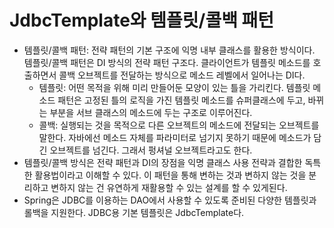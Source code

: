 # JdbcTemplate와 템플릿/콜백 패턴

- 템플릿/콜백 패턴: 전략 패턴의 기본 구조에 익명 내부 클래스를 활용한 방식이다. 템플릿/콜백 패턴은 DI 방식의 전략 패턴 구조다. 클라이언트가 템플릿 메소드를 호출하면서 콜백 오브젝트를 전달하는 방식으로 메소드 레벨에서 일어나는 DI다.
    - 템플릿: 어떤 목적을 위해 미리 만들어둔 모양이 있는 틀을 가리킨다.  템플릿 메소드 패턴은 고정된 틀의 로직을 가진 템플릿 메소드를 슈퍼클래스에 두고, 바뀌는 부분을 서브 클래스의 메소드에 두는 구조로 이루어진다.
    - 콜백: 실행되는 것을 목적으로 다른 오브젝트의 메소드에 전달되는 오브젝트를 말한다. 자바에선 메소드 자체를 파라미터로 넘기지 못하기 때문에 메소드가 담긴 오브젝트를 넘긴다. 그래서 펑셔널 오브젝트라고도 한다.
- 템플릿/콜백 방식은 전략 패턴과 DI의 장점을 익명 클래스 사용 전략과 결합한 독특한 활용법이라고 이해할 수 있다. 이 패턴을 통해 변하는 것과 변하지 않는 것을 분리하고 변하지 않는 건 유연하게 재활용할 수 있는 설계를 할 수 있게된다.
- Spring은 JDBC를 이용하는 DAO에서 사용할 수 있도록 준비된 다양한 템플릿과 롤백을 지원한다. JDBC용 기본 템플릿은 JdbcTemplate다.